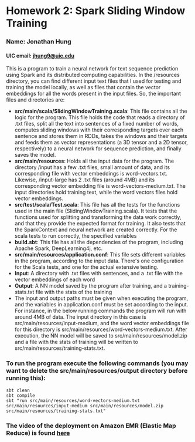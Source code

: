 # Homework 2: Spark Sliding Window Training
### Name: Jonathan Hung

#### UIC email: jhung9@uic.edu

This is a program to train a neural network for text sequence prediction using Spark and its distributed computing
capabilities. In the /resources directory, you can find different input text files that I used for testing and
training the model locally, as well as files that contain the vector embeddings for all the words present in the
input files. So, the important files and directories are:

- **src/main/scala/SlidingWindowTraining.scala**: This file contains all the logic for the program. This file holds the
code that reads a directory of .txt files, split all the text into sentences of a fixed number of words, computes
sliding windows with their corresponding targets over each sentence and stores them in RDDs, takes the windows and their
targets and feeds them as vector representations (a 3D tensor and a 2D tensor, respectively) to a neural network for
sequence prediction, and finally saves the model.
- **src/main/resources**: Holds all the input data for the program. The directory /input has a few .txt files, small
amount of data, and its corresponding file with vector embeddings is word-vectors.txt. Likewise, /input-large has 2 .txt
files (around 4MB) and its corresponding vector embedding file is word-vectors-medium.txt. The input directories hold
training text, while the word vectors files hold vector embeddings.
- **src/test/scala/Test.scala**: This file has all the tests for the functions used in the main file
(SlidingWindowTraining.scala). It tests that the functions used for splitting and transforming the data work correctly,
and that they provide the expected format for training. It also tests that the SparkContext and neural network are
created correctly. For the scala tests to run correctly, the specified variables 
- **build.sbt**: This file has all the dependencies of the program, including Apache Spark, DeepLearning4j, etc.
- **src/main/resources/application.conf**: This file sets different variables in the program, according  to the input data.
There's one configuration for the Scala tests, and one for the actual extensive testing.
- **Input**: A directory with .txt files with sentences, and a .txt file with the vector embeddings of each word
- **Output**: A NN model saved by the program after training, and a training-stats.txt file with the stats of the training
- The input and output paths must be given when executing the program, and the variables in application.conf must be set
according to the input. For instance, in the below running commands the program will run with around 4MB of data. The
input directory in this case is src/main/resources/input-medium, and the word vector embeddings file for this directory 
is src/main/resources/word-vectors-medium.txt. After execution, the NN model will be saved to src/main/resources/model.zip
and a file with the stats of training will be written to src/main/resources/training-stats.txt.
### To run the program execute the following commands (you may want to delete the src/main/resources/output directory before running this):
```
sbt clean
sbt compile
sbt "run src/main/resources/word-vectors-medium.txt src/main/resources/input-medium src/main/resources/model.zip src/main/resources/training-stats.txt"

```

### The video of the deployment on Amazon EMR (Elastic Map Reduce) is found [here](https://youtu.be/qI8PZPiBnFM)